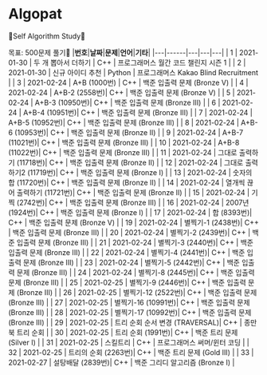 # Algopat

🍒Self Algorithm Study🍒

목표: 500문제 풀기💚
|**번호**|**날짜**|**문제**|**언어**|**기타**|
|---|------|---|---|---|
| 1 | 2021-01-30 | 두 개 뽑아서 더하기 | C++ | 프로그래머스 월간 코드 챌린지 시즌 1 |
| 2 | 2021-01-30 | 신규 아이디 추천 | Python | 프로그래머스 Kakao Blind Recruitment |
| 3 | 2021-02-24 | A+B (1000번) | C++ | 백준 입출력 문제 (Bronze V) |
| 4 | 2021-02-24 | A+B-2 (2558번)| C++ | 백준 입출력 문제 (Bronze V) |
| 5 | 2021-02-24 | A+B-3 (10950번)| C++ | 백준 입출력 문제 (Bronze III) |
| 6 | 2021-02-24 | A+B-4 (10951번)| C++ | 백준 입출력 문제 (Bronze III) |
| 7 | 2021-02-24 | A+B-5 (10952번)| C++ | 백준 입출력 문제 (Bronze III) |
| 8 | 2021-02-24 | A+B-6 (10953번)| C++ | 백준 입출력 문제 (Bronze II) |
| 9 | 2021-02-24 | A+B-7 (11021번)| C++ | 백준 입출력 문제 (Bronze III) |
| 10 | 2021-02-24 | A+B-8 (11022번)| C++ | 백준 입출력 문제 (Bronze III) |
| 11 | 2021-02-24 | 그대로 출력하기 (11718번)| C++ | 백준 입출력 문제 (Bronze II) |
| 12 | 2021-02-24 | 그대로 출력하기2 (11719번)| C++ | 백준 입출력 문제 (Bronze I) |
| 13 | 2021-02-24 | 숫자의 합 (11720번)| C++ | 백준 입출력 문제 (Bronze II) |
| 14 | 2021-02-24 | 열개씩 끊어 출력하기 (11721번)| C++ | 백준 입출력 문제 (Bronze II) |
| 15 | 2021-02-24 | 기찍 (2742번)| C++ | 백준 입출력 문제 (Bronze III) |
| 16 | 2021-02-24 | 2007년 (1924번)| C++ | 백준 입출력 문제 (Bronze I) |
| 17 | 2021-02-24 | 합 (8393번)| C++ | 백준 입출력 문제 (Bronze V) |
| 19 | 2021-02-24 | 별찍기-1 (2438번)| C++ | 백준 입출력 문제 (Bronze III) |
| 20 | 2021-02-24 | 별찍기-2 (2439번)| C++ | 백준 입출력 문제 (Bronze III) |
| 21 | 2021-02-24 | 별찍기-3 (2440번)| C++ | 백준 입출력 문제 (Bronze III) |
| 22 | 2021-02-24 | 별찍기-4 (2441번)| C++ | 백준 입출력 문제 (Bronze III) |
| 23 | 2021-02-24 | 별찍기-5 (2442번)| C++ | 백준 입출력 문제 (Bronze III) |
| 24 | 2021-02-24 | 별찍기-8 (2445번)| C++ | 백준 입출력 문제 (Bronze III) |
| 25 | 2021-02-25 | 별찍기-9 (2446번)| C++ | 백준 입출력 문제 (Bronze III) |
| 26 | 2021-02-25 | 별찍기-12 (2522번)| C++ | 백준 입출력 문제 (Bronze III) |
| 27 | 2021-02-25 | 별찍기-16 (10991번)| C++ | 백준 입출력 문제 (Bronze III) |
| 28 | 2021-02-25 | 별찍기-17 (10992번)| C++ | 백준 입출력 문제 (Bronze III) |
| 29 | 2021-02-25 | 트리 순회 순서 변경 (TRAVERSAL)| C++ | 종만북 트리 순회 |
| 30 | 2021-02-25 | 트리 순회 (1991번)| C++ | 백준 트리 문제 (Silver I) |
| 31 | 2021-02-25 | 스킬트리 | C++ | 프로그래머스 써머/윈터 코딩 |
| 32 | 2021-02-25 | 트리의 순회 (2263번)| C++ | 백준 트리 문제 (Gold III) |
| 33 | 2021-02-27 | 설탕배달 (2839번)| C++ | 백준 그리디 알고리즘 (Bronze I) |
